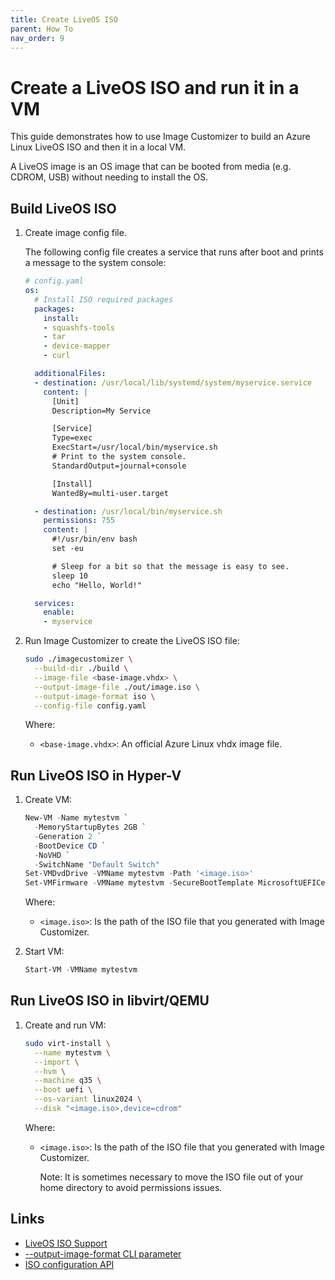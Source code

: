 ```yaml
---
title: Create LiveOS ISO
parent: How To
nav_order: 9
---
```


# Create a LiveOS ISO and run it in a VM

This guide demonstrates how to use Image Customizer to build an Azure Linux LiveOS ISO
and then it in a local VM.

A LiveOS image is an OS image that can be booted from media (e.g. CDROM, USB) without
needing to install the OS.

## Build LiveOS ISO

1. Create image config file.

   The following config file creates a service that runs after boot and prints a message
   to the system console:

   ```yaml
   # config.yaml
   os:
     # Install ISO required packages
     packages:
       install:
       - squashfs-tools
       - tar
       - device-mapper
       - curl

     additionalFiles:
     - destination: /usr/local/lib/systemd/system/myservice.service
       content: |
         [Unit]
         Description=My Service

         [Service]
         Type=exec
         ExecStart=/usr/local/bin/myservice.sh
         # Print to the system console.
         StandardOutput=journal+console

         [Install]
         WantedBy=multi-user.target

     - destination: /usr/local/bin/myservice.sh
       permissions: 755
       content: |
         #!/usr/bin/env bash
         set -eu

         # Sleep for a bit so that the message is easy to see.
         sleep 10
         echo "Hello, World!"

     services:
       enable:
       - myservice
   ```

2. Run Image Customizer to create the LiveOS ISO file:

    ```bash
    sudo ./imagecustomizer \
      --build-dir ./build \
      --image-file <base-image.vhdx> \
      --output-image-file ./out/image.iso \
      --output-image-format iso \
      --config-file config.yaml
   ```

   Where:

   - `<base-image.vhdx>`: An official Azure Linux vhdx image file.

## Run LiveOS ISO in Hyper-V

1. Create VM:

   ```Powershell
   New-VM -Name mytestvm `
     -MemoryStartupBytes 2GB `
     -Generation 2 `
     -BootDevice CD `
     -NoVHD `
     -SwitchName "Default Switch"
   Set-VMDvdDrive -VMName mytestvm -Path '<image.iso>'
   Set-VMFirmware -VMName mytestvm -SecureBootTemplate MicrosoftUEFICertificateAuthority
   ```

   Where:

   - `<image.iso>`: Is the path of the ISO file that you generated with Image
     Customizer.

2. Start VM:

   ```Powershell
   Start-VM -VMName mytestvm
   ```

## Run LiveOS ISO in libvirt/QEMU

1. Create and run VM:

   ```bash
   sudo virt-install \
     --name mytestvm \
     --import \
     --hvm \
     --machine q35 \
     --boot uefi \
     --os-variant linux2024 \
     --disk "<image.iso>,device=cdrom"
   ```

   Where:

   - `<image.iso>`: Is the path of the ISO file that you generated with Image
     Customizer.

     Note: It is sometimes necessary to move the ISO file out of your home directory
     to avoid permissions issues.

## Links

- [LiveOS ISO Support](../concepts/iso.md)
- [--output-image-format CLI parameter](../api/cli.md#output-image-formatformat)
- [ISO configuration API](../api/configuration/iso.md)
 
